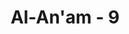 ---
title: "Al-An'am - 9"
no: 9
arabic_no: ٩
ayah: وَلَوْ جَعَلْنٰهُ مَلَكًا لَّجَعَلْنٰهُ رَجُلًا وَّلَلَبَسْنَا عَلَيْهِمْ مَّا يَلْبِسُوْنَ 
translation: "Dan sekiranya rasul itu Kami jadikan (dari) malaikat, pastilah Kami jadikan dia (berwujud) laki-laki, dan (dengan demikian) pasti Kami akan menjadikan mereka tetap ragu sebagaimana kini mereka ragu."
tafsir: "Ayat ini menjelaskan anggapan kaum musyrik Mekah tentang kerasulan malaikat seperti tersebut dalam tafsir Surah al-An'am/6 ayat 8. Kalau Allah menjadikan rasul-rasul dari golongan malaikat, seperti pendapat orang musyrik Mekah, tentulah Allah akan menjadikan malaikat itu seperti manusia laki-laki, tetapi bilamana malaikat yang menjadi Rasul (Nabi) itu menyamar dalam bentuk manusia, maka tentulah mereka akan mengatakan dia manusia. Karena mereka tidak akan melihat malaikat kecuali bentuk rupa dengan sifat-sifat kemanusiaannya. Pada saat itu timbullah kesangsian dan keragu-raguan dalam jiwa mereka dan tentulah mereka akan mendustakan para malaikat yang menyamar menjadi manusia, seperti halnya mereka mendustakan Nabi Muhaammad. Mereka akan menyatakan pendapat mereka yaitu bahwa rasul itu haruslah malaikat. Padahal seperti apa bentuk asli malaikat mereka tidak tahu. Demikianlah mereka berputar-putar dalam sebuah lingkaran keraguan yang tak tentu ujung pangkalnya. Kaum musyrik Mekah merupakan sebuah contoh kebanyakan manusia yang terjerumus dalam kesulitan karena kesalahan mereka dalam memilih pegangan hidup dan akhirnya mereka kebingungan mencari jalan keluar."
---